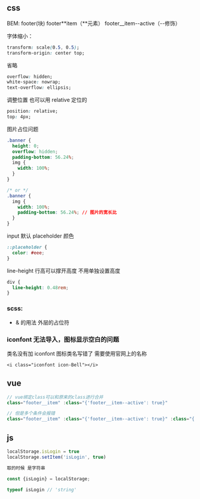 ## css

BEM: footer(块) footer**item（**元素） footer\_\_item--active（--修饰）

字体缩小：

```css
transform: scale(0.5, 0.5);
transform-origin: center top;
```

省略

```css
overflow: hidden;
white-space: nowrap;
text-overflow: ellipsis;
```

调整位置 也可以用 relative 定位的

```css
position: relative;
top: 4px;
```

图片占位问题

```css
.banner {
  height: 0;
  overflow: hidden;
  padding-bottom: 56.24%;
  img {
    width: 100%;
  }
}

/* or */
.banner {
  img {
    width: 100%;
    padding-bottom: 56.24%; // 图片的宽长比
  }
}
```

input 默认 placeholder 颜色

```css
::placeholder {
  color: #eee;
}
```

line-height 行高可以撑开高度 不用单独设置高度

```css
div {
  line-height: 0.48rem;
}
```

### scss:

- & 的用法 外层的占位符

### iconfont 无法导入，图标显示空白的问题

类名没有加 iconfont 图标类名写错了 需要使用官网上的名称

`<i class="iconfont icon-Bell"></i>`

## vue

```js
// vue绑定class可以和原来的class进行合并
class="footer__item" :class="{'footer__item--active': true}"

// 但是多个条件会报错
class="footer__item" :class="{'footer__item--active': true}" :class="{'footer__item--style': true}"
```

## js

```js
localStorage.isLogin = true
localStorage.setItem('isLogin', true)

取的时候 是字符串

const {isLogin} = localStorage;

typeof isLogin // 'string'
```
